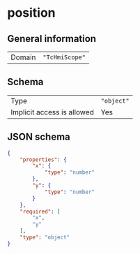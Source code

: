 # position

## General information

|  |  |
| - | - |
| Domain | `"TcHmiScope"` |

## Schema

|  |  |
| - | - |
| Type | `"object"` |
| Implicit access is allowed | Yes |

## JSON schema

```json
{
    "properties": {
        "x": {
            "type": "number"
        },
        "y": {
            "type": "number"
        }
    },
    "required": [
        "x",
        "y"
    ],
    "type": "object"
}
```
